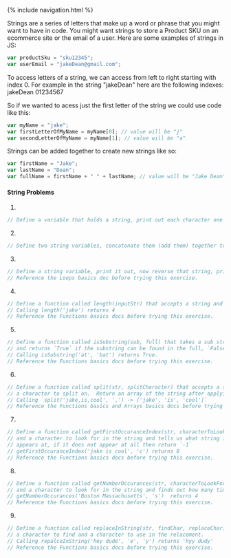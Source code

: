 {% include navigation.html %}

Strings are a series of letters that make up a word or phrase that you might want
to have in code.  You might want strings to store a Product SKU on an ecommerce site
or the email of a user.  Here are some examples of strings in JS:

```javascript
var productSku = "sku12345";
var userEmail = "jakeDean@gmail.com";
```

To access letters of a string, we can access from left to right starting with index 0.
For example in the string "jakeDean" here are the following indexes:
jakeDean
01234567

So if we wanted to acess just the first letter of the string we could use code like
this:

```javascript
var myName = "jake";
var firstLetterOfMyName = myName[0]; // value will be "j"
var secondLetterOfMyName = myName[1]; // value will be "a"
```

Strings can be added together to create new strings like so:

```javascript
var firstName = "Jake";
var lastName = "Dean";
var fullName = firstName + " " + lastName; // value will be "Jake Dean"
```

#### String Problems

1.
```javascript
// Define a variable that holds a string, print out each character one at a time to the console
```
2.
```javascript
// Define two string variables, concatonate them (add them) together to form a new string.
```
3.
```javascript
// Define a string variable, print it out, now reverse that string, print out the reversed string.
// Reference the Loops basics doc before trying this exercise.
```
4.
```javascript
// Define a function called length(inputStr) that accepts a string and returns the length of the string.
// Calling length('jake') returns 4
// Reference the Functions basics docs before trying this exercise.
```
5.
```javascript
// Define a function called isSubstring(sub, full) that takes a sub string and a full string
// and returns `True` if the substring can be found in the full, `False` otherwise.
// Calling isSubstring('at', 'bat') returns True.
// Reference the Functions basics docs before trying this exercise.
```
6.
```javascript
// Define a function called split(str, splitCharacter) that accepts a string to split and
// a character to split on.  Return an array of the string after applying the split.
// Calling `split('jake,is,cool', ',') -> ['jake', 'is', 'cool']`
// Reference the Functions basics and Arrays basics docs before trying this exercise.
```
7.
```javascript
// Define a function called getFirstOccuranceIndex(str, characterToLookFor) that takes a string
// and a character to look for in the string and tells us what string index the character first
// appears at, if it does not appear at all then return `-1`
// getFirstOccuranceIndex('jake is cool', 'c') returns 8
// Reference the Functions basics docs before trying this exercise.
```
8.
```javascript
// Define a function called getNumberOccurances(str, characterToLookFor) that takes a string
// and a character to look for in the string and finds out how many times the character appears
// getNumberOccurances('Boston Massachusetts', 's')  returns 4
// Reference the Functions basics docs before trying this exercise.
```
9.
```javascript
// Define a function called replaceInString(str, findChar, replaceChar) that will take a string,
// a character to find and a character to use in the relacement.
// Calling repalceInString('hey dude', 'e', 'y') returns 'hyy dudy'
// Reference the Functions basics docs before trying this exercise.
```